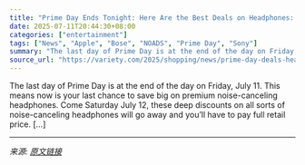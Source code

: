 ```yaml
---
title: "Prime Day Ends Tonight: Here Are the Best Deals on Headphones: Apple, Bose, Sony and More"
date: 2025-07-11T20:44:30+08:00
categories: ["entertainment"]
tags: ["News", "Apple", "Bose", "NOADS", "Prime Day", "Sony"]
summary: "The last day of Prime Day is at the end of the day on Friday, July 11. This means now is your last chance to save big on premium noise-canceling headphones. Come Saturday July 12, these deep discounts"
source_url: "https://variety.com/2025/shopping/news/prime-day-deals-headphones-1235002449/"
---
```


The last day of Prime Day is at the end of the day on Friday, July 11. This means now is your last chance to save big on premium noise-canceling headphones. Come Saturday July 12, these deep discounts on all sorts of noise-canceling headphones will go away and you&#8217;ll have to pay full retail price. [&#8230;]

---

*来源: [原文链接](https://variety.com/2025/shopping/news/prime-day-deals-headphones-1235002449/)*
